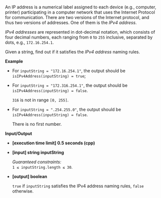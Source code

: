 
An IP address is a numerical label assigned to each device (e.g., computer, printer) participating in a computer network that uses the Internet Protocol for communication. There are two versions of the Internet protocol, and thus two versions of addresses. One of them is the  _IPv4 address_.

_IPv4 addresses_  are represented in dot-decimal notation, which consists of four decimal numbers, each ranging from  `0`  to  `255`  inclusive, separated by dots, e.g.,  `172.16.254.1`.

Given a string, find out if it satisfies the  _IPv4 address_  naming rules.

**Example**

-   For  `inputString = "172.16.254.1"`, the output should be  
    `isIPv4Address(inputString) = true`;
    
-   For  `inputString = "172.316.254.1"`, the output should be  
    `isIPv4Address(inputString) = false`.
    
    `316`  is not in range  `[0, 255]`.
    
-   For  `inputString = ".254.255.0"`, the output should be  
    `isIPv4Address(inputString) = false`.
    
    There is no first number.
    

**Input/Output**

-   **\[execution time limit\] 0.5 seconds (cpp)**
    
-   **\[input\] string inputString**
    
    _Guaranteed constraints:_  
    `1 ≤ inputString.length ≤ 30`.
    
-   **\[output\] boolean**
    
    `true`  if  `inputString`  satisfies the IPv4 address naming rules,  `false`  otherwise.